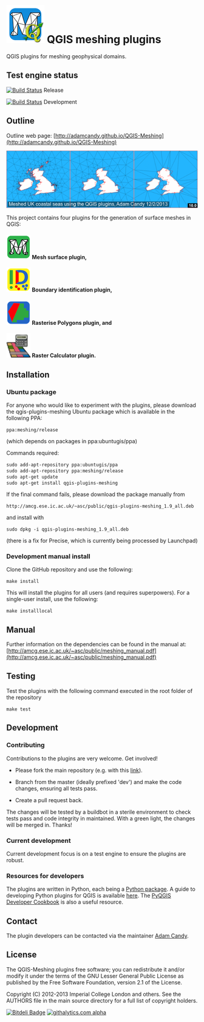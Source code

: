 ![QGIS meshing plugins](./extras/readme_data/meshing_icon_M_withQGIS_100x.png "QGIS meshing plugins") QGIS meshing plugins
=========================================================

QGIS plugins for meshing geophysical domains.

Test engine status
------------------

[![Build Status](https://travis-ci.org/adamcandy/QGIS-Meshing.png?branch=master)](https://travis-ci.org/adamcandy/QGIS-Meshing) Release

[![Build Status](https://travis-ci.org/adamcandy/QGIS-Meshing.png?branch=dev)](https://travis-ci.org/adamcandy/QGIS-Meshing) Development

Outline
-------

Outline web page: [http://adamcandy.github.io/QGIS-Meshing](http://adamcandy.github.io/QGIS-Meshing)

![UK meshed](./extras/readme_data/uk.gif "UK meshed")

This project contains four plugins for the generation of surface meshes in QGIS:

#### ![Mesh surface plugin](./extras/readme_data/meshing_icon_M2_64x.png "Mesh surface plugin") Mesh surface plugin,
#### ![Boundary identification plugin](./extras/readme_data/id_x64.png?raw=true "Boundary identification plugin") Boundary identification plugin,
#### ![Rasterise Polygons plugin](./extras/readme_data/ras_x64.png "Rasterise Polygons plugin") Rasterise Polygons plugin, and 
#### ![Raster Calculator plugin](./extras/readme_data/rastercalc.png "Raster Calculator plugin") Raster Calculator plugin.

Installation
------------

### Ubuntu package

For anyone who would like to experiment with the plugins, please download the qgis-plugins-meshing Ubuntu package which is available in the following PPA:

    ppa:meshing/release

(which depends on packages in ppa:ubuntugis/ppa)

Commands required:

    sudo add-apt-repository ppa:ubuntugis/ppa
    sudo add-apt-repository ppa:meshing/release
    sudo apt-get update
    sudo apt-get install qgis-plugins-meshing

If the final command fails, please download the package manually from

    http://amcg.ese.ic.ac.uk/~asc/public/qgis-plugins-meshing_1.9_all.deb

and install with

    sudo dpkg -i qgis-plugins-meshing_1.9_all.deb

(there is a fix for Precise, which is currently being processed by Launchpad)

### Development manual install

Clone the GitHub repository and use the following:

    make install

This will install the plugins for all users (and requires superpowers).
For a single-user install, use the following:

    make installlocal

Manual
------

Further information on the dependencies can be found in the manual at:
[http://amcg.ese.ic.ac.uk/~asc/public/meshing_manual.pdf](http://amcg.ese.ic.ac.uk/~asc/public/meshing_manual.pdf)

Testing
-------

Test the plugins with the following command executed in the root folder of the repository

    make test

Development
-----------

### Contributing

Contributions to the plugins are very welcome.  Get involved!

* Please fork the main repository (e.g. with this [link](https://github.com/adamcandy/QGIS-Meshing/fork)).

* Branch from the master (ideally prefixed 'dev') and make the code changes, ensuring all tests pass.

* Create a pull request back.

The changes will be tested by a buildbot in a sterile environment to check tests pass and code integrity in maintained.
With a green light, the changes will be merged in.
Thanks!

### Current development

Current development focus is on a test engine to ensure the plugins are robust.

### Resources for developers

The plugins are written in Python, each being a [Python package](http://docs.python.org/2/tutorial/modules.html#packages).
A guide to developing Python plugins for QGIS is available [here](http://www.qgis.org/pyqgis-cookbook/plugins.html#plugins).
The [PyQGIS Developer Cookbook](http://www.qgis.org/pyqgis-cookbook/) is also a useful resource.

Contact
-------

The plugin developers can be contacted via the maintainer [Adam Candy](http://www3.imperial.ac.uk/people/adam.candy).


License
-------

The QGIS-Meshing plugins free software; you can redistribute it and/or modify it under the terms of the GNU Lesser General Public License as published by the Free Software Foundation, version 2.1 of the License.

Copyright (C) 2012-2013 Imperial College London and others.
See the AUTHORS file in the main source directory for a full list of copyright holders.

[![Bitdeli Badge](https://d2weczhvl823v0.cloudfront.net/adamcandy/qgis-meshing/trend.png)](https://bitdeli.com/free "Bitdeli Badge")
[![githalytics.com alpha](https://cruel-carlota.pagodabox.com/dde9c46de8dc0b328e6b67c9e53b7a1d "githalytics.com")](http://githalytics.com/adamcandy/QGIS-Meshing)

